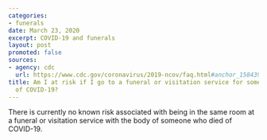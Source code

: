 ```yaml
---
categories:
- funerals
date: March 23, 2020
excerpt: COVID-19 and funerals
layout: post
promoted: false
sources:
- agency: cdc
  url: https://www.cdc.gov/coronavirus/2019-ncov/faq.html#anchor_1584390222777
title: Am I at risk if I go to a funeral or visitation service for someone who died
  of COVID-19?
---
```


There is currently no known risk associated with being in the same room at a funeral or visitation service with the body of someone who died of COVID-19.
